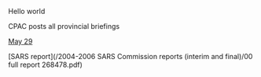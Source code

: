 Hello world

CPAC posts all provincial briefings

[May 29](https://youtu.be/0Es3FVv7Dgk)

[SARS report](/2004-2006 SARS Commission reports (interim and final)/00 full report 268478.pdf)

